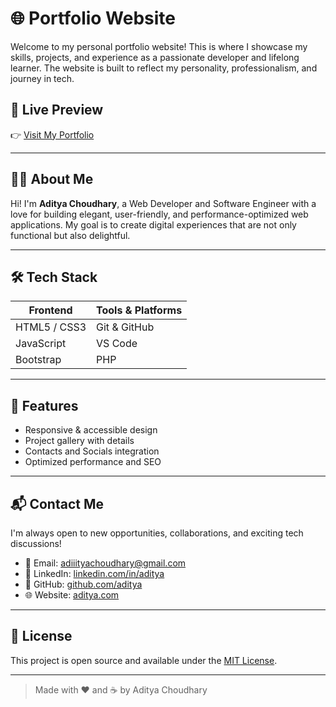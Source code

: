 # 🌐 Portfolio Website

Welcome to my personal portfolio website! This is where I showcase my skills, projects, and experience as a passionate developer and lifelong learner. The website is built to reflect my personality, professionalism, and journey in tech.

## 🚀 Live Preview
👉 [Visit My Portfolio](https://adiityachoudhary.github.io/portfolio/)

---

## 🧑‍💻 About Me

Hi! I'm **Aditya Choudhary**, a Web Developer and Software Engineer with a love for building elegant, user-friendly, and performance-optimized web applications. My goal is to create digital experiences that are not only functional but also delightful.

---

## 🛠 Tech Stack

| Frontend        | Tools & Platforms     |
|----------------|------------------------|
| HTML5 / CSS3   | Git & GitHub           |
| JavaScript     | VS Code      |
|    Bootstrap   | PHP          |

---

## 📂 Features

- Responsive & accessible design
- Project gallery with details
- Contacts and Socials integration
- Optimized performance and SEO

---


## 📬 Contact Me

I'm always open to new opportunities, collaborations, and exciting tech discussions!

- 📧 Email: [adiiityachoudhary@gmail.com](mailto:adiiityachoudhary@gmail.com)
- 💼 LinkedIn: [linkedin.com/in/aditya](https://www.linkedin.com/in/adiityachoudhary/)
- 🐙 GitHub: [github.com/aditya](https://github.com/adiityachoudhary)
- 🌐 Website: [aditya.com](https://adiityachoudhary.github.io/portfolio/)

---

## 📄 License

This project is open source and available under the [MIT License](LICENSE).

---

> Made with ❤️ and ☕ by Aditya Choudhary
